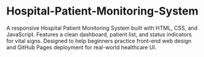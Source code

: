 # Hospital-Patient-Monitoring-System
A responsive Hospital Patient Monitoring System built with HTML, CSS, and JavaScript. Features a clean dashboard, patient list, and status indicators for vital signs. Designed to help beginners practice front-end web design and GitHub Pages deployment for real-world healthcare UI.
